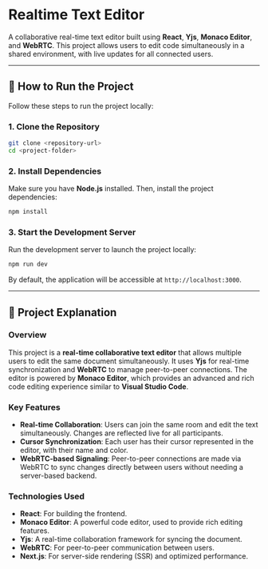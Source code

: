 
# Realtime Text Editor

A collaborative real-time text editor built using **React**, **Yjs**, **Monaco Editor**, and **WebRTC**. This project allows users to edit code simultaneously in a shared environment, with live updates for all connected users.

---

## 🚀 How to Run the Project

Follow these steps to run the project locally:

### 1. **Clone the Repository**

```bash
git clone <repository-url>
cd <project-folder>
```

### 2. **Install Dependencies**

Make sure you have **Node.js** installed. Then, install the project dependencies:

```bash
npm install
```

### 3. **Start the Development Server**

Run the development server to launch the project locally:

```bash
npm run dev
```

By default, the application will be accessible at `http://localhost:3000`.

---

## 📝 Project Explanation

### Overview

This project is a **real-time collaborative text editor** that allows multiple users to edit the same document simultaneously. It uses **Yjs** for real-time synchronization and **WebRTC** to manage peer-to-peer connections. The editor is powered by **Monaco Editor**, which provides an advanced and rich code editing experience similar to **Visual Studio Code**.

### Key Features

- **Real-time Collaboration**: Users can join the same room and edit the text simultaneously. Changes are reflected live for all participants.
- **Cursor Synchronization**: Each user has their cursor represented in the editor, with their name and color.
- **WebRTC-based Signaling**: Peer-to-peer connections are made via WebRTC to sync changes directly between users without needing a server-based backend.

### Technologies Used

- **React**: For building the frontend.
- **Monaco Editor**: A powerful code editor, used to provide rich editing features.
- **Yjs**: A real-time collaboration framework for syncing the document.
- **WebRTC**: For peer-to-peer communication between users.
- **Next.js**: For server-side rendering (SSR) and optimized performance.
